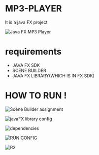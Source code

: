 # MP3-PLAYER
It is a java FX project

![Java FX MP3 Player](https://github.com/mustafa-senyuz/MP3-PLAYER/assets/113122475/d2f940df-41eb-490b-b2dc-4a61de2c2dee)


# requirements
- JAVA FX SDK
- SCENE BUILDER
- JAVA FX LIBRARY(WHICH IS IN FX SDK)

# HOW TO RUN !

![Scene Builder assignment](https://github.com/mustafa-senyuz/MP3-PLAYER/assets/113122475/129cb814-fe9f-46ca-affc-da522d0a4c24)

![javaFX library config](https://github.com/mustafa-senyuz/MP3-PLAYER/assets/113122475/b55f68f2-c559-411d-8ffe-4f12b5cacc06)

![dependencies](https://github.com/mustafa-senyuz/MP3-PLAYER/assets/113122475/2ef576f2-d522-4b51-83d2-4188b646c13f)

![RUN CONFIG](https://github.com/mustafa-senyuz/MP3-PLAYER/assets/113122475/7219609c-df63-4195-b811-bc94c0b38c85)

![R2](https://github.com/mustafa-senyuz/MP3-PLAYER/assets/113122475/f884e2a9-9875-46a6-a44f-6ff012a0751b)
